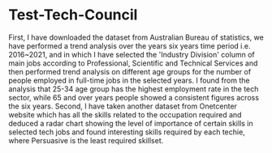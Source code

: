 # Test-Tech-Council
First, I have downloaded the dataset from Australian Bureau of statistics, we have performed a trend analysis over the years six years time period i.e. 2016~2021, and in which I have selected the 'Industry Division' column of main jobs according to Professional, Scientific and Technical Services and then performed trend analysis on different age groups for the number of people employed in full-time jobs in the selected years. I found from the analysis that 25-34 age group has the highest employment rate in the tech sector, while 65 and over years people showed a consistent figures across the six years.
Second, I have taken another dataset from Onetcenter website which has all the skills related to the occupation required and deduced a radar chart showing the level of importance of certain skills in selected tech jobs and found interesting skills required by each techie, where Persuasive is the least required skillset.
